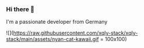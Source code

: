 ### Hi there 👋
I'm a passionate developer from Germany


![](https://raw.githubusercontent.com/xqly-stack/xqly-stack/main/assets/nyan-cat-kawaii.gif = 100x100)
